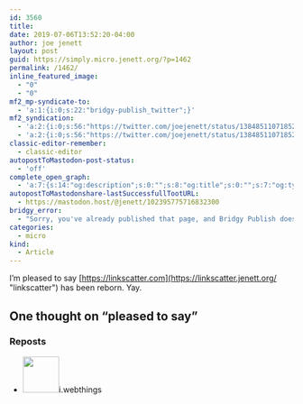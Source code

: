```yaml
---
id: 3560
title: 
date: 2019-07-06T13:52:20-04:00
author: joe jenett
layout: post
guid: https://simply.micro.jenett.org/?p=1462
permalink: /1462/
inline_featured_image:
  - "0"
  - "0"
mf2_mp-syndicate-to:
  - 'a:1:{i:0;s:22:"bridgy-publish_twitter";}'
mf2_syndication:
  - 'a:2:{i:0;s:56:"https://twitter.com/joejenett/status/1384851107185299456";i:1;s:56:"https://twitter.com/joejenett/status/1147564319212789761";}'
  - 'a:2:{i:0;s:56:"https://twitter.com/joejenett/status/1384851107185299456";i:1;s:56:"https://twitter.com/joejenett/status/1147564319212789761";}'
classic-editor-remember:
  - classic-editor
autopostToMastodon-post-status:
  - 'off'
complete_open_graph:
  - 'a:7:{s:14:"og:description";s:0:"";s:8:"og:title";s:0:"";s:7:"og:type";s:0:"";s:12:"twitter:card";s:7:"summary";s:15:"twitter:creator";s:0:"";s:19:"twitter:description";s:0:"";s:8:"og:image";s:0:"";}'
autopostToMastodonshare-lastSuccessfullTootURL:
  - https://mastodon.host/@jenett/102395775716832300
bridgy_error:
  - "Sorry, you've already published that page, and Bridgy Publish doesn't support updating existing posts. Details: https://github.com/snarfed/bridgy/issues/84"
categories:
  - micro
kind:
  - Article
---
```

I’m pleased to say [https://linkscatter.com](https://linkscatter.jenett.org/ "linkscatter") has been reborn. Yay.

<h2 id="comments-title">One thought on “<span>pleased to say</span>”		</h2>


<ol class="commentlist">
</ol>


<div class="reposts">
<h3>Reposts</h3>
<ul class="mention-list linkback-repost"><li class="webmention even thread-even depth-1 linkback-repost-single u-repost h-cite h-entry p-comment comment" id="comment-431">
<span class="p-author h-card"><a class="u-url" title="i.webthings reposted this article on twitter.com." href="https://twitter.com/iwebthings"><img alt="" src="https://pbs.twimg.com/profile_images/1072273291186987010/MGloHRRZ.jpg" srcset="https://pbs.twimg.com/profile_images/1072273291186987010/MGloHRRZ.jpg 2x" class="avatar avatar-64 photo avatar-default local-avatar u-photo" itemprop="image" loading="lazy" width="64" height="64"></a><span class="hide-name p-name">i.webthings</span></span><a class="u-url" href="https://twitter.com/iwebthings/status/1147565098283782145"></a>
</li></ul></div>